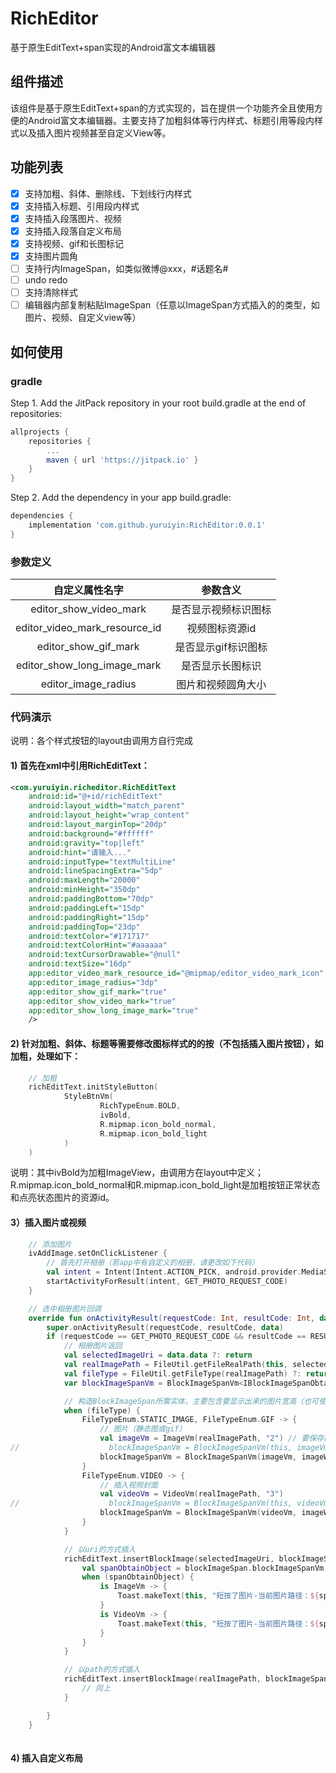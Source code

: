 # RichEditor
基于原生EditText+span实现的Android富文本编辑器

## 组件描述
该组件是基于原生EditText+span的方式实现的，旨在提供一个功能齐全且使用方便的Android富文本编辑器。主要支持了加粗斜体等行内样式、标题引用等段内样式以及插入图片视频甚至自定义View等。

## 功能列表
- [x] 支持加粗、斜体、删除线、下划线行内样式
- [x] 支持插入标题、引用段内样式
- [x] 支持插入段落图片、视频
- [x] 支持插入段落自定义布局
- [x] 支持视频、gif和长图标记
- [x] 支持图片圆角
- [ ] 支持行内ImageSpan，如类似微博@xxx，#话题名#
- [ ] undo redo
- [ ] 支持清除样式
- [ ] 编辑器内部复制粘贴ImageSpan（任意以ImageSpan方式插入的的类型，如图片、视频、自定义view等）

## 如何使用
### gradle

Step 1. Add the JitPack repository in your root build.gradle at the end of repositories:
```groovy
allprojects {
	repositories {
		...
		maven { url 'https://jitpack.io' }
	}
}
```
Step 2. Add the dependency in your app build.gradle:
```groovy
dependencies {
	implementation 'com.github.yuruiyin:RichEditor:0.0.1'
}
```

### 参数定义
<table>
   <tdead>
    <tr>
      <th align="center">自定义属性名字</th>
      <th align="center">参数含义</th>
    </tr>
  </tdead>
  <tbody>
    <tr>
      <td align="center">editor_show_video_mark</td>
      <td align="center">是否显示视频标识图标</td>
    </tr>
    <tr>
      <td align="center">editor_video_mark_resource_id</td>
      <td align="center">视频图标资源id</td>
    </tr>
    <tr>
      <td align="center">editor_show_gif_mark</td>
      <td align="center">是否显示gif标识图标</td>
    </tr>
    <tr>
      <td align="center">editor_show_long_image_mark</td>
      <td align="center">是否显示长图标识</td>
    </tr>
    <tr>
      <td align="center">editor_image_radius</td>
      <td align="center">图片和视频圆角大小</td>
    </tr>       
  </tbody>
</table>

### 代码演示 
说明：各个样式按钮的layout由调用方自行完成
#### 1) 首先在xml中引用RichEditText：
```xml
<com.yuruiyin.richeditor.RichEditText
    android:id="@+id/richEditText"
    android:layout_width="match_parent"
    android:layout_height="wrap_content"
    android:layout_marginTop="20dp"
    android:background="#ffffff"
    android:gravity="top|left"
    android:hint="请输入..."
    android:inputType="textMultiLine"
    android:lineSpacingExtra="5dp"
    android:maxLength="20000"
    android:minHeight="350dp"
    android:paddingBottom="70dp"
    android:paddingLeft="15dp"
    android:paddingRight="15dp"
    android:paddingTop="23dp"
    android:textColor="#171717"
    android:textColorHint="#aaaaaa"
    android:textCursorDrawable="@null"
    android:textSize="16dp"
    app:editor_video_mark_resource_id="@mipmap/editor_video_mark_icon"
    app:editor_image_radius="3dp"
    app:editor_show_gif_mark="true"
    app:editor_show_video_mark="true"
    app:editor_show_long_image_mark="true"
    />
```

#### 2) 针对加粗、斜体、标题等需要修改图标样式的的按（不包括插入图片按钮），如加粗，处理如下：
```kotlin
    // 加粗
    richEditText.initStyleButton(
            StyleBtnVm(
                    RichTypeEnum.BOLD,
                    ivBold,
                    R.mipmap.icon_bold_normal,
                    R.mipmap.icon_bold_light
            )
    )
```
说明：其中ivBold为加粗ImageView，由调用方在layout中定义；R.mipmap.icon_bold_normal和R.mipmap.icon_bold_light是加粗按钮正常状态和点亮状态图片的资源id。

#### 3）插入图片或视频
```kotlin
    // 添加图片
    ivAddImage.setOnClickListener {
        // 首先打开相册（若app中有自定义的相册，请更改如下代码）
        val intent = Intent(Intent.ACTION_PICK, android.provider.MediaStore.Images.Media.EXTERNAL_CONTENT_URI)
        startActivityForResult(intent, GET_PHOTO_REQUEST_CODE)
    }

    // 选中相册图片回调
    override fun onActivityResult(requestCode: Int, resultCode: Int, data: Intent?) {
        super.onActivityResult(requestCode, resultCode, data)
        if (requestCode == GET_PHOTO_REQUEST_CODE && resultCode == RESULT_OK && data != null) {
            // 相册图片返回
            val selectedImageUri = data.data ?: return
            val realImagePath = FileUtil.getFileRealPath(this, selectedImageUri) ?: return
            val fileType = FileUtil.getFileType(realImagePath) ?: return
            var blockImageSpanVm = BlockImageSpanVm<IBlockImageSpanObtainObject>(this, null)

            // 构造BlockImageSpan所需实体，主要包含要显示出来的图片宽高（也可使用组件默认的）、以及图片视频路径或自定义布局中的实体信息等。
            when (fileType) {
                FileTypeEnum.STATIC_IMAGE, FileTypeEnum.GIF -> {
                    // 图片（静态图或gif）
                    val imageVm = ImageVm(realImagePath, "2") // 要保存的绑定到ImageSpan上的实体，未来取编辑器内容时会用到
//                    blockImageSpanVm = BlockImageSpanVm(this, imageVm) // 不指定宽高，使用组件默认宽高
                    blockImageSpanVm = BlockImageSpanVm(imageVm, imageWidth, imageMaxHeight) // 指定宽高
                }
                FileTypeEnum.VIDEO -> {
                    // 插入视频封面
                    val videoVm = VideoVm(realImagePath, "3")
//                    blockImageSpanVm = BlockImageSpanVm(this, videoVm) // 不指定宽高，使用组件默认宽高
                    blockImageSpanVm = BlockImageSpanVm(videoVm, imageWidth, imageMaxHeight) // 指定宽高
                }
            }

            // 以uri的方式插入
            richEditText.insertBlockImage(selectedImageUri, blockImageSpanVm) { blockImageSpan ->
                val spanObtainObject = blockImageSpan.blockImageSpanVm.spanObject
                when (spanObtainObject) {
                    is ImageVm -> {
                        Toast.makeText(this, "短按了图片-当前图片路径：${spanObtainObject.path}", Toast.LENGTH_SHORT).show()
                    }
                    is VideoVm -> {
                        Toast.makeText(this, "短按了图片-当前图片路径：${spanObtainObject.path}", Toast.LENGTH_SHORT).show()
                    }
                }
            }

            // 以path的方式插入
            richEditText.insertBlockImage(realImagePath, blockImageSpanVm) { blockImageSpan ->
                // 同上
            }

        }
    }       
    
```

#### 4) 插入自定义布局

